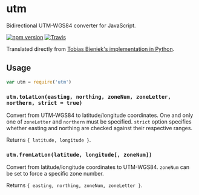 # utm

Bidirectional UTM-WGS84 converter for JavaScript.

[![npm version](https://img.shields.io/npm/v/utm.svg)](https://www.npmjs.org/package/utm)
[![Travis](https://img.shields.io/travis/TimothyGu/utm.svg)](https://travis-ci.org/TimothyGu/utm)

Translated directly from [Tobias Bieniek's implementation in Python](https://github.com/Turbo87/utm).

## Usage

```js
var utm = require('utm')
```

### `utm.toLatLon(easting, northing, zoneNum, zoneLetter, northern, strict = true)`

Convert from UTM-WGS84 to latitude/longitude coordinates. One and only one of
`zoneLetter` and `northern` must be specified. `strict` option specifies
whether easting and northing are checked against their respective ranges.

Returns `{ latitude, longitude }`.

### `utm.fromLatLon(latitude, longitude[, zoneNum])`

Convert from latitude/longitude coordinates to UTM-WGS84. `zoneNum` can be set
to force a specific zone number.

Returns `{ easting, northing, zoneNum, zoneLetter }`.
